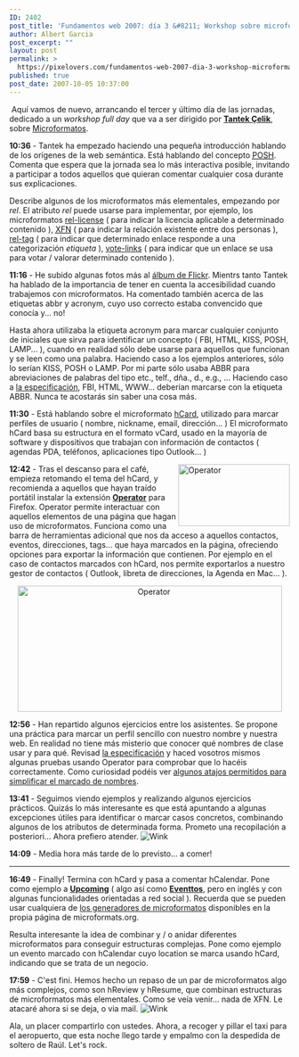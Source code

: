 ```yaml
---
ID: 2402
post_title: 'Fundamentos web 2007: día 3 &#8211; Workshop sobre microformatos'
author: Albert Garcia
post_excerpt: ""
layout: post
permalink: >
  https://pixelovers.com/fundamentos-web-2007-dia-3-workshop-microformatos-30938/
published: true
post_date: 2007-10-05 10:37:00
---
```

<p style="text-align: left;" align="center"> Aquí vamos de nuevo, arrancando el tercer y último día de las jornadas, dedicado a un <em>workshop full day</em> que va a ser dirigido por <a href="http://tantek.com/"><strong>Tantek Çelik</strong></a>, sobre <a href="http://microformats.org/">Microformatos</a>.</p>
<p style="text-align: left;" align="center"><!--more--></p>
<strong>10:36</strong> - Tantek ha empezado haciendo una pequeña introducción hablando de los orígenes de la web semántica. Está hablando del concepto <a href="http://microformats.org/wiki/posh"><acronym title="Plain Old Semantic HTML">POSH</acronym></a>. Comenta que espera que la jornada sea lo más interactiva posible, invitando a participar a todos aquellos que quieran comentar cualquier cosa durante sus explicaciones.

Describe algunos de los microformatos más elementales, empezando por <em>rel</em>. El atributo <em>rel</em> puede usarse para implementar, por ejemplo, los microformatos <a href="http://microformats.org/wiki/rel-license">rel-license</a> ( para indicar la licencia aplicable a determinado contenido ), <a href="http://www.gmpg.org/xfn/"><acronym title="XHTML Friends Network">XFN</acronym></a> ( para indicar la relación existente entre dos personas ), <a href="http://microformats.org/wiki/rel-tag">rel-tag</a> ( para indicar que determinado enlace responde a una categorización _etiqueta_ ), <a href="http://microformats.org/wiki/vote-links">vote-links</a> ( para indicar que un enlace se usa para votar / valorar determinado contenido ).

<strong>11:16</strong> - He subido algunas fotos más al <a href="http://www.flickr.com/gp/91558571@N00/YMY58X">álbum de Flickr</a>. Mientrs tanto Tantek ha hablado de la importancia de tener en cuenta la accesibilidad cuando trabajemos con microformatos. Ha comentado también acerca de las etiquetas abbr y acronym, cuyo uso correcto estaba convencido que conocía y... no!

Hasta ahora utilizaba la etiqueta acronym para marcar cualquier conjunto de iniciales que sirva para identificar un concepto ( FBI, HTML, KISS, POSH, LAMP... ), cuando en realidad sólo debe usarse para aquellos que funcionan y se leen como una palabra. Haciendo caso a los ejemplos anteriores, sólo lo serían KISS, POSH o LAMP. Por mi parte sólo usaba ABBR para abreviaciones de palabras del tipo etc., telf., dña., d., e.g., ... Haciendo caso a <a href="http://www.w3.org/TR/html401/struct/text.html#h-9.2.1">la especificación</a>, FBI, HTML, WWW... deberían marcarse con la etiqueta ABBR. Nunca te acostarás sin saber una cosa más.

<strong>11:30</strong> - Está hablando sobre el microformato <a href="http://microformats.org/wiki/hcard">hCard</a>, utilizado para marcar perfiles de usuario ( nombre, nickname, email, dirección... ) El microformato hCard basa su estructura en el formato vCard, usado en la mayoría de software y dispositivos que trabajan con información de contactos ( agendas PDA, teléfonos, aplicaciones tipo Outlook... )

<strong>12:42</strong> - <img class="fotobonita" title="Operator" src="/app/uploads/sites/7/2007/10/30938-29236.jpg" alt="Operator" width="200" height="111" align="right" />Tras el descanso para el café, empieza retomando el tema del hCard, y recomienda a aquellos que hayan traído portátil instalar la extensión <a href="https://addons.mozilla.org/en-US/firefox/addon/4106"><strong>Operator</strong></a> para Firefox. Operator permite interactuar con aquellos elementos de una página que hagan uso de microformatos. Funciona como una barra de herramientas adicional que nos da acceso a aquellos contactos, eventos, direcciones, tags... que haya marcados en la página, ofreciendo opciones para exportar la información que contienen. Por ejemplo en el caso de contactos marcados con hCard, nos permite exportarlos a nuestro gestor de contactos ( Outlook, libreta de direcciones, la Agenda en Mac... ).
<p align="center"><img class="fotobonita" title="Operator" src="/app/uploads/sites/7/2007/10/30938-29237.jpg" alt="Operator" width="475" height="226" /></p>
<strong>12:56</strong> - Han repartido algunos ejercicios entre los asistentes. Se propone una práctica para marcar un perfil sencillo con nuestro nombre y nuestra web. En realidad no tiene más misterio que conocer qué nombres de clase usar y para qué. Revisad <a href="http://microformats.org/wiki/hcard">la especificación</a> y haced vosotros mismos algunas pruebas usando Operator para comprobar que lo hacéis correctamente. Como curiosidad podéis ver <a href="http://microformats.org/wiki/hcard#Implied_.22n.22_Optimization">algunos atajos permitidos para simplificar el marcado de nombres</a>.

<strong>13:41</strong> - Seguimos viendo ejemplos y realizando algunos ejercicios prácticos. Quizás lo más interesante es que está apuntando a algunas excepciones útiles para identificar o marcar casos concretos, combinando algunos de los atributos de determinada forma. Prometo una recopilación a posteriori... Ahora prefiero atender. <img title="Wink" src="http://www.obolog.com/js/tiny_mce/plugins/emotions/images/smiley-wink.gif" alt="Wink" border="0" />

<strong>14:09</strong> - Media hora más tarde de lo previsto... a comer!

--------

<strong>16:49</strong> - Finally! Termina con hCard y pasa a comentar hCalendar. Pone como ejemplo a <a href="http://upcoming.yahoo.com/"><strong>Upcoming</strong></a> ( algo así como <a href="http://www.eventtos.com"><strong>Eventtos</strong></a>, pero en inglés y con algunas funcionalidades orientadas a red social ). Recuerda que se pueden usar cualquiera de <a href="http://microformats.org/code/?page_id=20">los generadores de microformatos</a> disponibles en la propia página de microformats.org.

Resulta interesante la idea de combinar y / o anidar diferentes microformatos para conseguir estructuras complejas. Pone como ejemplo un evento marcado con hCalendar cuyo location se marca usando hCard, indicando que se trata de un negocio.

<strong>17:59</strong> - C'est fini. Hemos hecho un repaso de un par de microformatos algo más complejos, como son hReview y hResume, que combinan estructuras de microformatos más elementales. Como se veía venir... nada de XFN. Le atacaré ahora si se deja, o via mail. <img title="Wink" src="http://www.obolog.com/js/tiny_mce/plugins/emotions/images/smiley-wink.gif" alt="Wink" border="0" />

Ala, un placer compartirlo con ustedes. Ahora, a recoger y pillar el taxi para el aeropuerto, que esta noche llego tarde y empalmo con la despedida de soltero de Raúl. Let's rock.